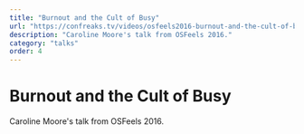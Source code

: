 ```yaml
---
title: "Burnout and the Cult of Busy"
url: "https://confreaks.tv/videos/osfeels2016-burnout-and-the-cult-of-busy"
description: "Caroline Moore's talk from OSFeels 2016."
category: "talks"
order: 4
---
```


# Burnout and the Cult of Busy

Caroline Moore's talk from OSFeels 2016.
